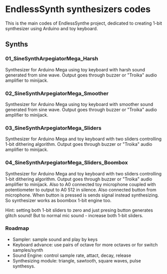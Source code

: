 # EndlessSynth synthesizers codes

This is the main codes of EndlessSynthe project, dedicated to creating 1-bit synthesizer 
using Arduino and toy keyboard.

## Synths

### 01_SineSynthArpegiatorMega_Harsh

Synthesizer for Arduino Mega using toy keyboard with harsh sound
generated from sine wave. Output goes through buzzer or "Troika" audio amplifier to minijack.


### 02_SineSynthArpegiatorMega_Smoother

Synthesizer for Arduino Mega using toy keyboard with smoother sound
generated from sine wave. Output goes through buzzer or "Troika" audio amplifier to minijack.

### 03_SineSynthArpegiatorMega_Sliders

Synthesizer for Arduino Mega and toy keyboard 
with two sliders controlling 1-bit dithering algorithm. Output goes through buzzer or "Troika" audio amplifier to minijack.

### 04_SineSynthArpegiatorMega_Sliders_Boombox

Synthesizer for Arduino Mega and toy keyboard 
with two sliders controlling 1-bit dithering algorithm. Output goes through buzzer or "Troika" audio amplifier to minijack.
Also to A0 connected toy microphone coupled with potentiometer to output to A0 512 in silence.
Also connected button from microphone. When button is pressed is sends signal instead synthesizing.
So synthesizer works as boombox 1-bit engine too.

Hint: setting both 1-bit sliders to zero and just presing button generates glitch sound!
But to normal mic sound - increase both 1-bit sliders.

### Roadmap

* Sampler: sample sound and play by keys
* Keyboard advance: use pairs of octave for more octaves or for switch samples/synth
* Sound Engine: control sample rate, attact, decay, release
* Synthesizing module: triangle, sawtooth, square waves, pulse synthesys.

